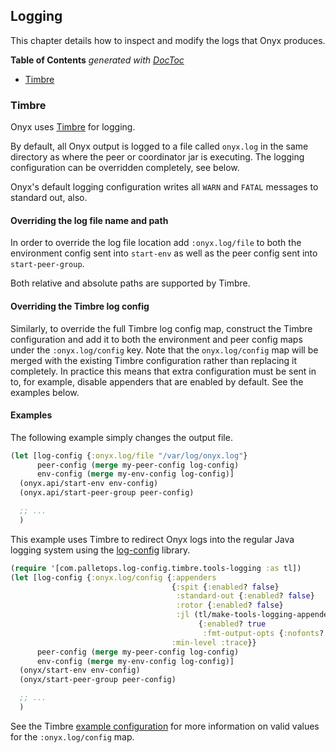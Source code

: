 ## Logging

This chapter details how to inspect and modify the logs that Onyx produces.

<!-- START doctoc generated TOC please keep comment here to allow auto update -->
<!-- DON'T EDIT THIS SECTION, INSTEAD RE-RUN doctoc TO UPDATE -->
**Table of Contents**  *generated with [DocToc](http://doctoc.herokuapp.com/)*

- [Timbre](#timbre)

<!-- END doctoc generated TOC please keep comment here to allow auto update -->

### Timbre

Onyx uses [Timbre](https://github.com/ptaoussanis/timbre) for
logging.

By default, all Onyx output is logged to a file called `onyx.log` in
the same directory as where the peer or coordinator jar is
executing. The logging configuration can be overridden completely, see
below.

Onyx's default logging configuration writes all `WARN` and `FATAL`
messages to standard out, also.

#### Overriding the log file name and path

In order to override the log file location add `:onyx.log/file` to
both the environment config sent into `start-env` as well as the
peer config sent into `start-peer-group`.

Both relative and absolute paths are supported by Timbre.

#### Overriding the Timbre log config

Similarly, to override the full Timbre log config map, construct the
Timbre configuration and add it to both the environment and peer
config maps under the `:onyx.log/config` key.  Note that the
`onyx.log/config` map will be merged with the existing Timbre
configuration rather than replacing it completely.  In practice this
means that extra configuration must be sent in to, for example,
disable appenders that are enabled by default.  See the examples
below.

#### Examples

The following example simply changes the output file.

```clojure
(let [log-config {:onyx.log/file "/var/log/onyx.log"}
      peer-config (merge my-peer-config log-config)
      env-config (merge my-env-config log-config)]
  (onyx.api/start-env env-config)
  (onyx.api/start-peer-group peer-config)

  ;; ...
  )
```

This example uses Timbre to redirect Onyx logs into the regular Java
logging system using the
[log-config](https://github.com/palletops/log-config) library.

```clojure
(require '[com.palletops.log-config.timbre.tools-logging :as tl])
(let [log-config {:onyx.log/config {:appenders
                                    {:spit {:enabled? false}
                                     :standard-out {:enabled? false}
                                     :rotor {:enabled? false}
                                     :jl (tl/make-tools-logging-appender
                                          {:enabled? true
                                           :fmt-output-opts {:nofonts? true}})}
                                    :min-level :trace}}
      peer-config (merge my-peer-config log-config)
      env-config (merge my-env-config log-config)]
  (onyx/start-env env-config)
  (onyx/start-peer-group peer-config)

  ;; ...
  )
```

See the Timbre
[example configuration](https://github.com/ptaoussanis/timbre#configuration)
for more information on valid values for the `:onyx.log/config` map.

